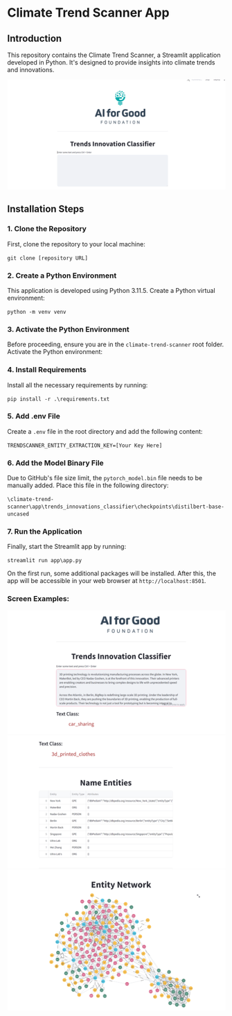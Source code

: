 # Climate Trend Scanner App 
## Introduction
This repository contains the Climate Trend Scanner, a Streamlit application developed in Python. It's designed to provide insights into climate trends and innovations.

![Example1 Image](assets/example1.png)



## Installation Steps

### 1. Clone the Repository
First, clone the repository to your local machine:

`git clone [repository URL]`


### 2. Create a Python Environment
This application is developed using Python 3.11.5. Create a Python virtual environment:

`python -m venv venv`


### 3. Activate the Python Environment
Before proceeding, ensure you are in the `climate-trend-scanner` root folder. Activate the Python environment:


### 4. Install Requirements
Install all the necessary requirements by running:

`pip install -r .\requirements.txt`


### 5. Add .env File
Create a `.env` file in the root directory and add the following content:

`TRENDSCANNER_ENTITY_EXTRACTION_KEY=[Your Key Here]`



### 6. Add the Model Binary File
Due to GitHub's file size limit, the `pytorch_model.bin` file needs to be manually added. Place this file in the following directory:

`\climate-trend-scanner\app\trends_innovations_classifier\checkpoints\distilbert-base-uncased`


### 7. Run the Application
Finally, start the Streamlit app by running:

`streamlit run app\app.py`


On the first run, some additional packages will be installed. After this, the app will be accessible in your web browser at `http://localhost:8501`.

### Screen Examples:
![Example2 Image](assets/example2.png)
![Example3 Image](assets/example3.png)
![Example4 Image](assets/example4.png)
